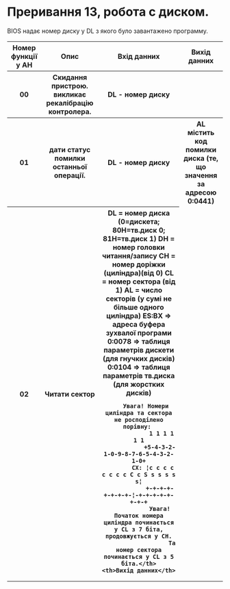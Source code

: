 # Преривання 13, робота с диском.

BIOS надає номер диску у DL з якого було завантажено программу.

<table>
  <tr>
    <th>Номер функції у AH</th>
    <th>Опис</th>
    <th>Вхід данних</th>
    <th>Вихід данних</th>
  </tr>
  <tr>
    <th>00</th>
    <th>Скидання пристрою. викликає рекалібрацію контролера.</th>
    <th>DL - номер диску</th>
    <th></th>
  </tr>
  <tr>
    <th>01</th>
    <th>дати статус помилки останньої операції.</th>
    <th>DL - номер диску</th>
    <th>AL містить код помилки диска (те, що значення за адресою 0:0441)</th>
  </tr>
  <tr>
    <th>02</th>
    <th>Читати сектор</th>
    <th>DL = номер диска (0=дискета; 80H=тв.диск 0; 81H=тв.диск 1)
        DH = номер головки читання/запису
        CH = номер доріжки (циліндра)(від 0)
        CL = номер сектора (від 1)
        AL = число секторів (у сумі не більше одного циліндра)
        ES:BX => адреса буфера зухвалої програми
        0:0078 => таблиця параметрів дискети (для гнучких дисків)
        0:0104 => таблиця параметрів тв.диска (для жорстких дисків)

        Увага! Номери циліндра та сектора не росподілено порівну: 
                 1 1 1 1 1 1
                +5-4-3-2-1-0-9-8-7-6-5-4-3-2-1-0+
            CX: ¦c c c c c c c c C c S s s s s s¦
                +-+-+-+-+-+-+-+-¦-+-+-+-+-+-+-+-+
                Увага! Початок номера циліндра починається у CL з 7 біта, продовжується у CH.
                       Та номер сектора починається у CL з 5 біта.</th>
    <th>Вихід данних</th>
  </tr>
</table>
